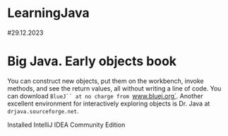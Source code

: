 # LearningJava

#29.12.2023

# Big Java. Early objects book

You can construct
new objects, put them on the workbench, invoke methods, and see the
return values, all without writing a line of code. You can download `BlueJ`` at no charge from
`www.bluej.org`. Another excellent environment
for interactively exploring objects is Dr. Java at
`drjava.sourceforge.net`.

Installed IntelliJ IDEA Community Edition 